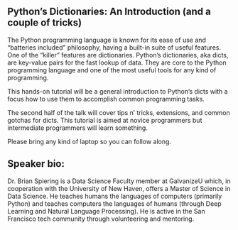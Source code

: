 Python’s Dictionaries: An Introduction (and a couple of tricks)
------

The Python programming language is known for its ease of use and “batteries included” philosophy, having a built-in suite of useful features. One of the “killer” features are dictionaries. Python’s dictionaries, aka dicts, are key-value pairs for the fast lookup of data. They are core to the Python programming language and one of the most useful tools for any kind of programming. 

This hands-on tutorial will be a general introduction to Python’s dicts with a focus how to use them to accomplish common programming tasks. 

The second half of the talk will cover tips n’ tricks, extensions, and common gotchas for dicts. This tutorial is aimed at novice programmers but intermediate programmers will learn something. 

Please bring any kind of laptop so you can follow along.

Speaker bio:
-----

Dr. Brian Spiering is a Data Science Faculty member at GalvanizeU which, in cooperation with the University of New Haven, offers a Master of Science in Data Science. He teaches humans the languages of computers (primarily Python) and teaches computers the languages of humans (through Deep Learning and Natural Language Processing). He is active in the San Francisco tech community through volunteering and mentoring.
